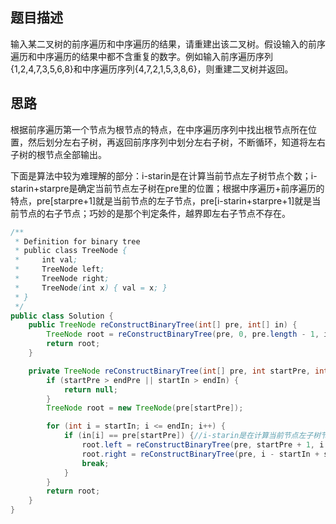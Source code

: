## 题目描述
输入某二叉树的前序遍历和中序遍历的结果，请重建出该二叉树。假设输入的前序遍历和中序遍历的结果中都不含重复的数字。例如输入前序遍历序列{1,2,4,7,3,5,6,8}和中序遍历序列{4,7,2,1,5,3,8,6}，则重建二叉树并返回。

## 思路
根据前序遍历第一个节点为根节点的特点，在中序遍历序列中找出根节点所在位置，然后划分左右子树，再返回前序序列中划分左右子树，不断循环，知道将左右子树的根节点全部输出。

下面是算法中较为难理解的部分：i-starin是在计算当前节点左子树节点个数；i-starin+starpre是确定当前节点左子树在pre里的位置；根据中序遍历+前序遍历的特点，pre[starpre+1]就是当前节点的左子节点，pre[i-starin+starpre+1]就是当前节点的右子节点；巧妙的是那个判定条件，越界即左右子节点不存在。

```java
/**
 * Definition for binary tree
 * public class TreeNode {
 *     int val;
 *     TreeNode left;
 *     TreeNode right;
 *     TreeNode(int x) { val = x; }
 * }
 */
public class Solution {
    public TreeNode reConstructBinaryTree(int[] pre, int[] in) {
		TreeNode root = reConstructBinaryTree(pre, 0, pre.length - 1, in, 0, in.length - 1);
		return root;
	}

	private TreeNode reConstructBinaryTree(int[] pre, int startPre, int endPre, int[] in, int startIn, int endIn) {
		if (startPre > endPre || startIn > endIn) {
			return null;
		}
		TreeNode root = new TreeNode(pre[startPre]);

		for (int i = startIn; i <= endIn; i++) {
			if (in[i] == pre[startPre]) {//i-starin是在计算当前节点左子树节点个数；i-starin+starpre是确定当前节点左子树在pre里的位置；根据中序遍历+前序遍历的特点，pre[starpre+1]就是当前节点的左子节点，pre[i-starin+starpre+1]就是当前节点的右子节点；巧妙的是那个判定条件，越界即左右子节点不存在
				root.left = reConstructBinaryTree(pre, startPre + 1, i - startIn + startPre, in, startIn, i - 1);
				root.right = reConstructBinaryTree(pre, i - startIn + startPre + 1, endPre, in, i + 1, endIn);
				break;
			}
		}
		return root;
	}
}
```
